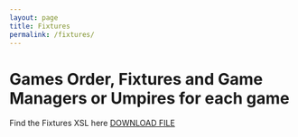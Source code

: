 ```yaml
---
layout: page
title: Fixtures
permalink: /fixtures/
---
```


# Games Order, Fixtures and Game Managers or Umpires for each game


Find the Fixtures XSL here [DOWNLOAD FILE ](https://github.com/tadfamilyfunevent/tadfamilyfunevent.github.io/raw/master/_images/familyfundayfixtures.xlsx)
